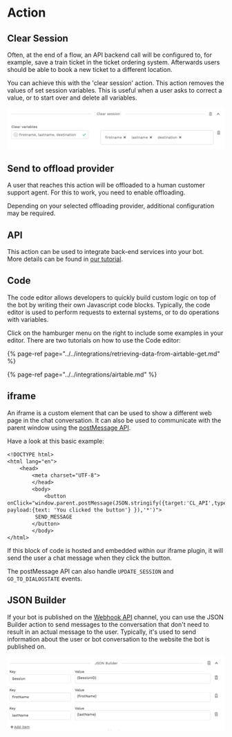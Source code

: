# Action

## Clear Session

Often, at the end of a flow, an API backend call will be configured to, for example, save a train ticket in the ticket ordering system. Afterwards users should be able to book a new ticket to a different location.

You can achieve this with the 'clear session' action. This action removes the values of set session variables. This is useful when a user asks to correct a value, or to start over and delete all variables.

![](../../.gitbook/assets/image%20%28262%29.png)

## Send to offload provider

A user that reaches this action will be offloaded to a human customer support agent. For this to work, you need to enable offloading.

Depending on your selected offloading provider, additional configuration may be required.

## API

This action can be used to integrate back-end services into your bot.   
More details can be found in [our tutorial](https://app.gitbook.com/@chatlayer/s/chatlayer-documentation/~/drafts/-MIrr7mtVp_aqyzM-udL/integrations/custom-back-end-integrations).

## Code

The code editor allows developers to quickly build custom logic on top of the bot by writing their own Javascript code blocks. Typically, the code editor is used to perform requests to external systems, or to do operations with variables.

Click on the hamburger menu on the right to include some examples in your editor. There are two tutorials on how to use the Code editor:

{% page-ref page="../../integrations/retrieving-data-from-airtable-get.md" %}

{% page-ref page="../../integrations/airtable.md" %}

## iframe

An iframe is a custom element that can be used to show a different web page in the chat conversation. It can also be used to communicate with the parent window using the [postMessage API](https://developer.mozilla.org/en-US/docs/Web/API/Window/postMessage).

Have a look at this basic example:

```markup
<!DOCTYPE html>
<html lang="en">
	<head>
		<meta charset="UTF-8">
		</head>
		<body>
			<button onClick="window.parent.postMessage(JSON.stringify({target:'CL_API',type:'SEND_MESSAGE', payload:{text: 'You clicked the button'} }),'*')">
         SEND_MESSAGE
        </button>
		</body>
</html>
```

If this block of code is hosted and embedded within our iframe plugin, it will send the user a chat message when they click the button.

The postMessage API can also handle `UPDATE_SESSION` and `GO_TO_DIALOGSTATE` events.

## JSON Builder

If your bot is published on the [Webhook API](../../channels/webhook-api.md) channel, you can use the JSON Builder action to send messages to the conversation that don't need to result in an actual message to the user. Typically, it's used to send information about the user or bot conversation to the website the bot is published on.

![](../../.gitbook/assets/image%20%28230%29.png)



